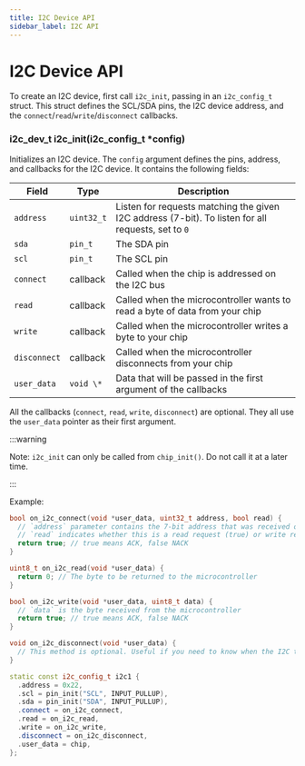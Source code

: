 ```yaml
---
title: I2C Device API
sidebar_label: I2C API
---
```


# I2C Device API

To create an I2C device, first call `i2c_init`, passing in an `i2c_config_t` struct. This struct defines the SCL/SDA pins, the I2C device address, and the `connect`/`read`/`write`/`disconnect` callbacks.

### i2c_dev_t i2c_init(i2c_config_t \*config)

Initializes an I2C device. The `config` argument defines the pins, address, and callbacks for the I2C device. It contains the following fields:

| Field        | Type       | Description                                                                                        |
| ------------ | ---------- | -------------------------------------------------------------------------------------------------- |
| `address`    | `uint32_t` | Listen for requests matching the given I2C address (7-bit). To listen for all requests, set to `0` |
| `sda`        | `pin_t`    | The SDA pin                                                                                        |
| `scl`        | `pin_t`    | The SCL pin                                                                                        |
| `connect`    | callback   | Called when the chip is addressed on the I2C bus                                                   |
| `read`       | callback   | Called when the microcontroller wants to read a byte of data from your chip                        |
| `write`      | callback   | Called when the microcontroller writes a byte to your chip                                         |
| `disconnect` | callback   | Called when the microcontroller disconnects from your chip                                         |
| `user_data`  | `void \*`  | Data that will be passed in the first argument of the callbacks                                    |

All the callbacks (`connect`, `read`, `write`, `disconnect`) are optional. They all use the `user_data` pointer as their first argument.

:::warning

Note: `i2c_init` can only be called from `chip_init()`. Do not call it at a later time.

:::

Example:

```cpp
bool on_i2c_connect(void *user_data, uint32_t address, bool read) {
  // `address` parameter contains the 7-bit address that was received on the I2C bus.
  // `read` indicates whether this is a read request (true) or write request (false).
  return true; // true means ACK, false NACK
}

uint8_t on_i2c_read(void *user_data) {
  return 0; // The byte to be returned to the microcontroller
}

bool on_i2c_write(void *user_data, uint8_t data) {
  // `data` is the byte received from the microcontroller
  return true; // true means ACK, false NACK
}

void on_i2c_disconnect(void *user_data) {
  // This method is optional. Useful if you need to know when the I2C transaction has concluded.
}

static const i2c_config_t i2c1 {
  .address = 0x22,
  .scl = pin_init("SCL", INPUT_PULLUP),
  .sda = pin_init("SDA", INPUT_PULLUP),
  .connect = on_i2c_connect,
  .read = on_i2c_read,
  .write = on_i2c_write,
  .disconnect = on_i2c_disconnect,
  .user_data = chip,
};
```
